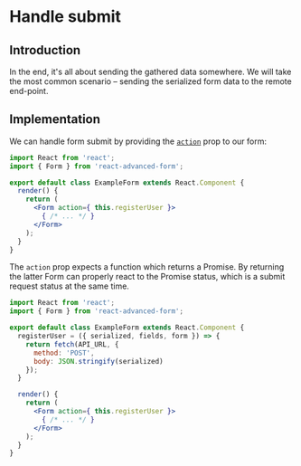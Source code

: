 # Handle submit

## Introduction
In the end, it's all about sending the gathered data somewhere. We will take the most common scenario – sending the serialized form data to the remote end-point.

## Implementation
We can handle form submit by providing the [`action`](../components/Form/props/action.md) prop to our form:

```jsx
import React from 'react';
import { Form } from 'react-advanced-form';

export default class ExampleForm extends React.Component {
  render() {
    return (
      <Form action={ this.registerUser }>
        { /* ... */ }
      </Form>
    );
  }
}
```

The `action` prop expects a function which returns a Promise. By returning the latter Form can properly react to the Promise status, which is a submit request status at the same time.

```jsx
import React from 'react';
import { Form } from 'react-advanced-form';

export default class ExampleForm extends React.Component {
  registerUser = ({ serialized, fields, form }) => {
    return fetch(API_URL, {
      method: 'POST',
      body: JSON.stringify(serialized)
    });
  }

  render() {
    return (
      <Form action={ this.registerUser }>
        { /* ... */ }
      </Form>
    );
  }
}
```
